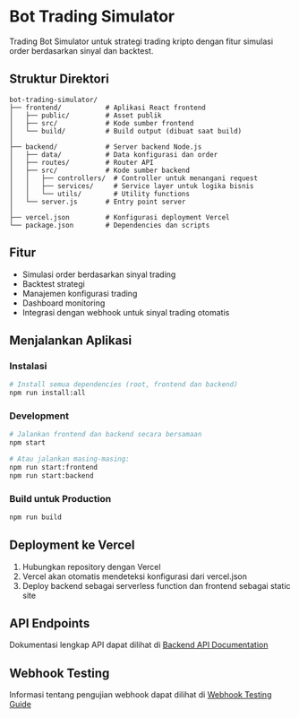 # Bot Trading Simulator

Trading Bot Simulator untuk strategi trading kripto dengan fitur simulasi order berdasarkan sinyal dan backtest.

## Struktur Direktori

```
bot-trading-simulator/
├── frontend/           # Aplikasi React frontend
│   ├── public/         # Asset publik
│   ├── src/            # Kode sumber frontend
│   └── build/          # Build output (dibuat saat build)
│
├── backend/            # Server backend Node.js
│   ├── data/           # Data konfigurasi dan order
│   ├── routes/         # Router API
│   ├── src/            # Kode sumber backend 
│   │   ├── controllers/  # Controller untuk menangani request
│   │   ├── services/     # Service layer untuk logika bisnis
│   │   └── utils/        # Utility functions
│   └── server.js       # Entry point server
│
├── vercel.json         # Konfigurasi deployment Vercel
└── package.json        # Dependencies dan scripts
```

## Fitur

- Simulasi order berdasarkan sinyal trading
- Backtest strategi
- Manajemen konfigurasi trading
- Dashboard monitoring
- Integrasi dengan webhook untuk sinyal trading otomatis

## Menjalankan Aplikasi

### Instalasi

```bash
# Install semua dependencies (root, frontend dan backend)
npm run install:all
```

### Development

```bash
# Jalankan frontend dan backend secara bersamaan
npm start

# Atau jalankan masing-masing:
npm run start:frontend
npm run start:backend
```

### Build untuk Production

```bash
npm run build
```

## Deployment ke Vercel

1. Hubungkan repository dengan Vercel
2. Vercel akan otomatis mendeteksi konfigurasi dari vercel.json
3. Deploy backend sebagai serverless function dan frontend sebagai static site

## API Endpoints

Dokumentasi lengkap API dapat dilihat di [Backend API Documentation](backend/API.md)

## Webhook Testing

Informasi tentang pengujian webhook dapat dilihat di [Webhook Testing Guide](backend/WEBHOOK-TESTING.md) 